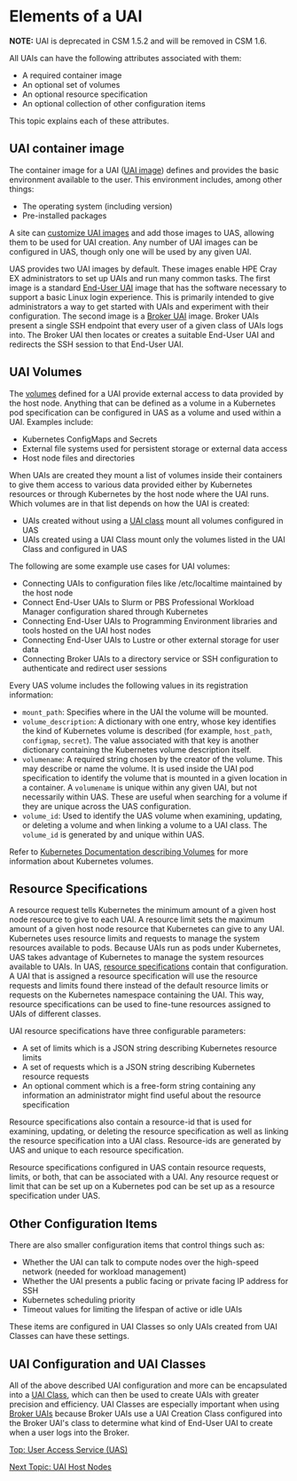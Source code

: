 # Elements of a UAI

**NOTE:** UAI is deprecated in CSM 1.5.2 and will be removed in CSM 1.6.

All UAIs can have the following attributes associated with them:

* A required container image
* An optional set of volumes
* An optional resource specification
* An optional collection of other configuration items

This topic explains each of these attributes.

## UAI container image

The container image for a UAI \([UAI image](UAI_Images.md)\) defines and provides the basic environment available to the user. This environment includes, among other things:

* The operating system \(including version\)
* Pre-installed packages

A site can [customize UAI images](Customize_End-User_UAI_Images.md) and add those images to UAS, allowing them to be used for UAI creation. Any number of UAI images can be configured in UAS, though only one will be used by any given UAI.

UAS provides two UAI images by default. These images enable HPE Cray EX administrators to set up UAIs and run many common tasks.
The first image is a standard [End-User UAI](End_User_UAIs.md) image that has the software necessary to support a basic Linux login experience.
This is primarily intended to give administrators a way to get started with UAIs and experiment with their configuration. The second image is a [Broker UAI](Broker_Mode_UAI_Management.md) image.
Broker UAIs present a single SSH endpoint that every user of a given class of UAIs logs into.
The Broker UAI then locates or creates a suitable End-User UAI and redirects the SSH session to that End-User UAI.

## UAI Volumes

The [volumes](Volumes.md) defined for a UAI provide external access to data provided by the host node. Anything that can be defined as a volume in a Kubernetes pod specification can be configured in UAS as a volume and used within a UAI. Examples include:

* Kubernetes ConfigMaps and Secrets
* External file systems used for persistent storage or external data access
* Host node files and directories

When UAIs are created they mount a list of volumes inside their containers to give them access to various data provided either by Kubernetes resources or through Kubernetes by the host node where the UAI runs.
Which volumes are in that list depends on how the UAI is created:

* UAIs created without using a [UAI class](UAI_Classes.md) mount all volumes configured in UAS
* UAIs created using a UAI Class mount only the volumes listed in the UAI Class and configured in UAS

The following are some example use cases for UAI volumes:

* Connecting UAIs to configuration files like /etc/localtime maintained by the host node
* Connect End-User UAIs to Slurm or PBS Professional Workload Manager configuration shared through Kubernetes
* Connecting End-User UAIs to Programming Environment libraries and tools hosted on the UAI host nodes
* Connecting End-User UAIs to Lustre or other external storage for user data
* Connecting Broker UAIs to a directory service or SSH configuration to authenticate and redirect user sessions

Every UAS volume includes the following values in its registration information:

* `mount_path`: Specifies where in the UAI the volume will be mounted.
* `volume_description`: A dictionary with one entry, whose key identifies the kind of Kubernetes volume is described \(for example, `host_path`, `configmap`, `secret`\).
  The value associated with that key is another dictionary containing the Kubernetes volume description itself.
* `volumename`: A required string chosen by the creator of the volume. This may describe or name the volume. It is used inside the UAI pod specification to identify the volume that is mounted in a given location in a container.
  A `volumename` is unique within any given UAI, but not necessarily within UAS. These are useful when searching for a volume if they are unique across the UAS configuration.
* `volume_id`: Used to identify the UAS volume when examining, updating, or deleting a volume and when linking a volume to a UAI class. The `volume_id` is generated by and unique within UAS.

Refer to [Kubernetes Documentation describing Volumes](https://kubernetes.io/docs/concepts/storage/volumes) for more information about Kubernetes volumes.

## Resource Specifications

A resource request tells Kubernetes the minimum amount of a given host node resource to give to each UAI. A resource limit sets the maximum amount of a given host node resource that Kubernetes can give to any UAI.
Kubernetes uses resource limits and requests to manage the system resources available to pods. Because UAIs run as pods under Kubernetes, UAS takes advantage of Kubernetes to manage the system resources available to UAIs.
In UAS, [resource specifications](Resource_Specifications.md) contain that configuration.
A UAI that is assigned a resource specification will use the resource requests and limits found there instead of the default resource limits or requests on the Kubernetes namespace containing the UAI.
This way, resource specifications can be used to fine-tune resources assigned to UAIs of different classes.

UAI resource specifications have three configurable parameters:

* A set of limits which is a JSON string describing Kubernetes resource limits
* A set of requests which is a JSON string describing Kubernetes resource requests
* An optional comment which is a free-form string containing any information an administrator might find useful about the resource specification

Resource specifications also contain a resource-id that is used for examining, updating, or deleting the resource specification as well as linking the resource specification into a UAI class.
Resource-ids are generated by UAS and unique to each resource specification.

Resource specifications configured in UAS contain resource requests, limits, or both, that can be associated with a UAI.
Any resource request or limit that can be set up on a Kubernetes pod can be set up as a resource specification under UAS.

## Other Configuration Items

There are also smaller configuration items that control things such as:

* Whether the UAI can talk to compute nodes over the high-speed network \(needed for workload management\)
* Whether the UAI presents a public facing or private facing IP address for SSH
* Kubernetes scheduling priority
* Timeout values for limiting the lifespan of active or idle UAIs

These items are configured in UAI Classes so only UAIs created from UAI Classes can have these settings.

## UAI Configuration and UAI Classes

All of the above described UAI configuration and more can be encapsulated into a [UAI Class](UAI_Classes.md), which can then be used to create UAIs with greater precision and efficiency.
UAI Classes are especially important when using [Broker UAIs](Broker_Mode_UAI_Management.md) because Broker UAIs use a UAI Creation Class configured into the Broker UAI's class to determine what kind of End-User UAI to create when a user logs into the Broker.

[Top: User Access Service (UAS)](README.md)

[Next Topic: UAI Host Nodes](UAI_Host_Nodes.md)
